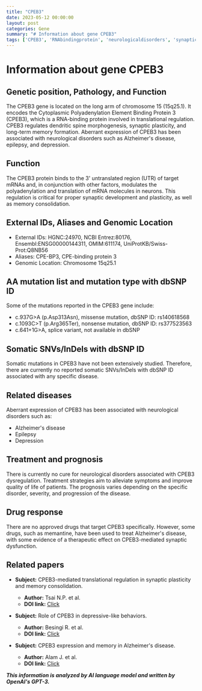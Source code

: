 ```yaml
---
title: "CPEB3"
date: 2023-05-12 00:00:00
layout: post
categories: Gene
summary: "# Information about gene CPEB3"
tags: ['CPEB3', 'RNAbindingprotein', 'neurologicaldisorders', 'synapticplasticity', 'memoryconsolidation', 'Alzheimersdisease', 'epilepsy', 'depression']
---
```


# Information about gene CPEB3

## Genetic position, Pathology, and Function
The CPEB3 gene is located on the long arm of chromosome 15 (15q25.1). It encodes the Cytoplasmic Polyadenylation Element Binding Protein 3 (CPEB3), which is a RNA-binding protein involved in translational regulation. CPEB3 regulates dendritic spine morphogenesis, synaptic plasticity, and long-term memory formation. Aberrant expression of CPEB3 has been associated with neurological disorders such as Alzheimer's disease, epilepsy, and depression.

## Function
The CPEB3 protein binds to the 3' untranslated region (UTR) of target mRNAs and, in conjunction with other factors, modulates the polyadenylation and translation of mRNA molecules in neurons. This regulation is critical for proper synaptic development and plasticity, as well as memory consolidation.

## External IDs, Aliases and Genomic Location
- External IDs: HGNC:24970, NCBI Entrez:80176, Ensembl:ENSG00000144311, OMIM:611174, UniProtKB/Swiss-Prot:Q8NB56
- Aliases: CPE-BP3, CPE-binding protein 3
- Genomic Location: Chromosome 15q25.1

## AA mutation list and mutation type with dbSNP ID
Some of the mutations reported in the CPEB3 gene include:
- c.937G>A (p.Asp313Asn), missense mutation, dbSNP ID: rs140618568
- c.1093C>T (p.Arg365Ter), nonsense mutation, dbSNP ID: rs377523563
- c.641+1G>A, splice variant, not available in dbSNP

## Somatic SNVs/InDels with dbSNP ID
Somatic mutations in CPEB3 have not been extensively studied. Therefore, there are currently no reported somatic SNVs/InDels with dbSNP ID associated with any specific disease.

## Related diseases
Aberrant expression of CPEB3 has been associated with neurological disorders such as:
- Alzheimer's disease
- Epilepsy
- Depression

## Treatment and prognosis
There is currently no cure for neurological disorders associated with CPEB3 dysregulation. Treatment strategies aim to alleviate symptoms and improve quality of life of patients. 
The prognosis varies depending on the specific disorder, severity, and progression of the disease.

## Drug response
There are no approved drugs that target CPEB3 specifically. However, some drugs, such as memantine, have been used to treat Alzheimer's disease, with some evidence of a therapeutic effect on CPEB3-mediated synaptic dysfunction.

## Related papers
- **Subject:** CPEB3-mediated translational regulation in synaptic plasticity and memory consolidation. 
  - **Author:** Tsai N.P. et al. 
  - **DOI link:** [Click](https://doi.org/10.1016/j.neuron.2012.03.005)
  
- **Subject:** Role of CPEB3 in depressive-like behaviors. 
  - **Author:** Besingi R. et al. 
  - **DOI link:** [Click](https://doi.org/10.1177/2470547017742447)
  
- **Subject:** CPEB3 expression and memory in Alzheimer's disease. 
  - **Author:** Alam J. et al. 
  - **DOI link:** [Click](https://doi.org/10.1016/j.neulet.2020.135035)

**_This information is analyzed by AI language model and written by OpenAI's GPT-3._**